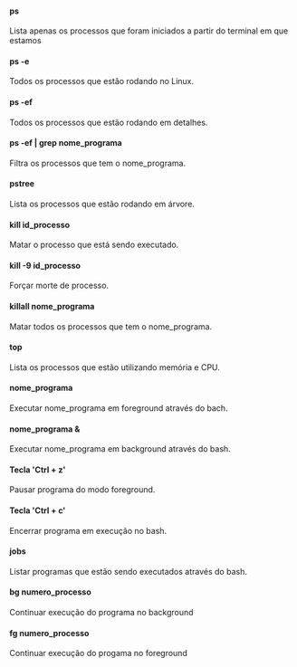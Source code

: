 #### ps
Lista apenas os processos que foram iniciados a partir do terminal em que estamos

#### ps -e
Todos os processos que estão rodando no Linux.

#### ps -ef
Todos os processos que estão rodando em detalhes.

#### ps -ef | grep nome_programa
Filtra os processos que tem o nome_programa.

#### pstree
Lista os processos que estão rodando em árvore.

#### kill id_processo
Matar o processo que está sendo executado.

#### kill -9 id_processo
Forçar morte de processo.

#### killall nome_programa
Matar todos os processos que tem o nome_programa.

#### top
Lista os processos que estão utilizando memória e CPU.

#### nome_programa
Executar nome_programa em foreground através do bach.

#### nome_programa &
Executar nome_programa em background através do bash.

#### Tecla 'Ctrl + z'
Pausar programa do modo foreground.

#### Tecla 'Ctrl + c'
Encerrar programa em execução no bash.

#### jobs
Listar programas que estão sendo executados através do bash.

#### bg numero_processo
Continuar execução do programa no background

#### fg numero_processo
Continuar execução do progama no foreground